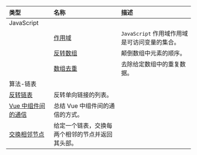 | 类型 | 名称 | 描述 |
| :-- | :-- | :-- |
| JavaScript |||
|| [作用域](../2019/10/developer/interview/Scope.md) | `JavaScript` 作用域作用域是可访问变量的集合。 |
|| [反转数组](../2019/11/developer/interview/Reverse.md) | 颠倒数组中元素的顺序。 |
|| [数组去重](../2019/11/developer/interview/UniqueArray.md) | 去除给定数组中的重复数据。 |
| 算法-链表 |||
| [反转链表](../2019/11/developer/interview/ReverseList.md) | 反转单向链接的列表。 |
| [Vue 中组件间的通信](../2020/04/developer/interview/components-communication.md) | 总结 Vue 中组件间的通信的方式。 |
| [交换相邻节点](../2019/11/developer/interview/SwapPairs.md) | 给定一个链表，交换每两个相邻的节点并返回其头部。 |
